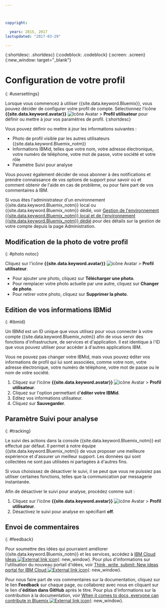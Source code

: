 ```yaml
---



copyright:

  years: 2015, 2017
lastupdated: "2017-03-29"

---
```


{:shortdesc: .shortdesc}
{:codeblock: .codeblock}
{:screen: .screen}
{:new_window: target="_blank"}

# Configuration de votre profil
{: #usersettings}

Lorsque vous commencez à utiliser {{site.data.keyword.Bluemix}}, vous pouvez décider de configurer votre profil de compte. Sélectionnez l'icône **{{site.data.keyword.avatar}}** ![Icône Avatar](../icons/i-avatar-icon.svg) &gt; **Profil utilisateur** pour définir ou mettre à jour vos paramètres de profil.
{:shortdesc}

Vous pouvez définir ou mettre à jour les informations suivantes :

 * Photo de profil visible par les autres utilisateurs {{site.data.keyword.Bluemix_notm}}
 * Informations IBMid, telles que votre nom, votre adresse électronique, votre numéro de téléphone, votre mot de passe, votre société et votre rôle
 * Paramètre Suivi pour analyse

Vous pouvez également décider de vous abonner à des notifications et prendre connaissance de vos options de support pour savoir où et comment obtenir de l'aide en cas de problème, ou pour faire part de vos commentaires à IBM.

Si vous êtes l'administrateur d'un environnement {{site.data.keyword.Bluemix_notm}} local ou {{site.data.keyword.Bluemix_notm}} dédié, voir [Gestion de l'environnement {{site.data.keyword.Bluemix_notm}} local et de l'environnement {{site.data.keyword.Bluemix_notm}} dédié](/docs/admin/index.html#mng) pour des détails sur la gestion de votre compte depuis la page Administration.

## Modification de la photo de votre profil
{: #photo notoc}

Cliquez sur l'icône **{{site.data.keyword.avatar}}** ![icône Avatar](../icons/i-avatar-icon.svg) &gt; **Profil utilisateur**.

  * Pour ajouter une photo, cliquez sur **Télécharger une photo**.
  * Pour remplacer votre photo actuelle par une autre, cliquez sur **Changer de photo**.
  * Pour retirer votre photo, cliquez sur **Supprimer la photo**.

## Edition de vos informations IBMid
{: #ibmid}

Un IBMid est un ID unique que vous utilisez pour vous connecter à votre compte {{site.data.keyword.Bluemix_notm}} afin de vous servir des
fonctions d'infrastructure, de services et d'application. Il est identique à l'ID que vous pouvez utiliser pour accéder à d'autres applications IBM.

Vous ne pouvez pas changer votre IBMid, mais vous pouvez éditer vos informations de profil qui lui sont associées, comme votre nom, votre adresse électronique, votre numéro de téléphone, votre mot de passe ou le nom de votre société.

1. Cliquez sur l'icône **{{site.data.keyword.avatar}}** ![icône Avatar](../icons/i-avatar-icon.svg) &gt; **Profil utilisateur**.
2. Cliquez sur l'option permettant d'**éditer votre IBMid**.
3. Editez vos informations utilisateur.
4. Cliquez sur **Sauvegarder**.

## Paramètre Suivi pour analyse
{: #tracking}

Le suivi des actions dans la console {{site.data.keyword.Bluemix_notm}} est effectué par défaut. Il permet à notre équipe
{{site.data.keyword.Bluemix_notm}} de vous proposer une meilleure expérience et d'assurer un meilleur support. Les données qui sont collectées ne sont pas utilisées ni partagées à d'autres fins.

Si vous choisissez de désactiver le suivi, il se peut que vous ne puissiez pas utiliser certaines fonctions, telles que la communication par messagerie instantanée.

Afin de désactiver le suivi pour analyse, procédez comme suit :

1. Cliquez sur l'icône **{{site.data.keyword.avatar}}** ![icône Avatar](../icons/i-avatar-icon.svg) &gt; **Profil utilisateur**.
2. Désactivez le suivi pour analyse en spécifiant **off**.

## Envoi de commentaires
{: #feedback}

Pour soumettre des idées qui pourraient améliorer {{site.data.keyword.Bluemix_notm}}  et les services, accédez à [IBM Cloud Ideas ![External link icon](../icons/launch-glyph.svg)](https://ibmcloud.ideas.aha.io){: new_window}. Pour plus d'informations sur l'utilisation du nouveau portail d'idées, voir [Think, write, submit: New ideas portal for IBM Cloud ![External link icon](../icons/launch-glyph.svg)](https://developer.ibm.com/bluemix/2016/10/05/think-write-submit/){: new_window}.

Pour nous faire part de vos commentaires sur la documentation, cliquez sur le lien **Feedback** sur chaque page, ou collaborez avec nous en cliquant sur le lien d'**édition dans GitHub** après le titre. Pour plus d'informations sur la contribution à la documentation, voir [When it comes to docs, everyone can contribute in Bluemix ![External link icon](../icons/launch-glyph.svg)](https://developer.ibm.com/bluemix/2016/01/13/bluemix-docs-now-open-source-on-github/){: new_window}.
